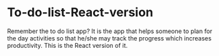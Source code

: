 # To-do-list-React-version
Remember the to do list app? It is the app that helps someone to plan for the day activities so that he/she may track the progress which increases productivity. This is the React version of it.
